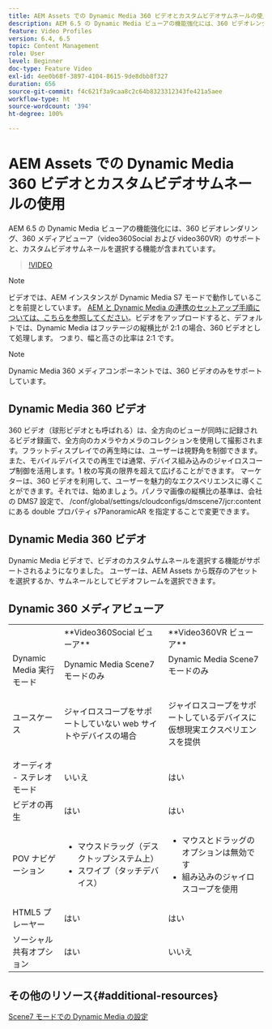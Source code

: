 ```yaml
---
title: AEM Assets での Dynamic Media 360 ビデオとカスタムビデオサムネールの使用
description: AEM 6.5 の Dynamic Media ビューアの機能強化には、360 ビデオレンダリング、360 メディアビューア（video360Social および video360VR）のサポートと、カスタムビデオサムネールを選択する機能が含まれています。
feature: Video Profiles
version: 6.4, 6.5
topic: Content Management
role: User
level: Beginner
doc-type: Feature Video
exl-id: 4ee0b68f-3897-4104-8615-9de8dbb8f327
duration: 656
source-git-commit: f4c621f3a9caa8c2c64b8323312343fe421a5aee
workflow-type: ht
source-wordcount: '394'
ht-degree: 100%

---
```


# AEM Assets での Dynamic Media 360 ビデオとカスタムビデオサムネールの使用

AEM 6.5 の Dynamic Media ビューアの機能強化には、360 ビデオレンダリング、360 メディアビューア（video360Social および video360VR）のサポートと、カスタムビデオサムネールを選択する機能が含まれています。

>[!VIDEO](https://video.tv.adobe.com/v/26391?quality=12&learn=on)

>[!NOTE]
>
>ビデオでは、AEM インスタンスが Dynamic Media S7 モードで動作していることを前提としています。  [AEM と Dynamic Media の連携のセットアップ手順については、こちらを参照してください](https://helpx.adobe.com/jp/experience-manager/6-3/assets/using/config-dynamic-fp-14410.html)。ビデオをアップロードすると、デフォルトでは、Dynamic Media はフッテージの縦横比が 2:1 の場合、360 ビデオとして処理します。 つまり、幅と高さの比率は 2:1 です。

>[!NOTE]
>
>Dynamic Media 360 メディアコンポーネントでは、360 ビデオのみをサポートしています。

## Dynamic Media 360 ビデオ

360 ビデオ（球形ビデオとも呼ばれる）は、全方向のビューが同時に記録されるビデオ録画で、全方向のカメラやカメラのコレクションを使用して撮影されます。フラットディスプレイでの再生時には、ユーザーは視野角を制御できます。また、モバイルデバイスでの再生では通常、デバイス組み込みのジャイロスコープ制御を活用します。1 枚の写真の限界を超えて広げることができます。 マーケターは、360 ビデオを利用して、ユーザーを魅力的なエクスペリエンスに導くことができます。それでは、始めましょう。パノラマ画像の縦横比の基準は、会社の DMS7 設定で、 /conf/global/settings/cloudconfigs/dmscene7/jcr:content にある double プロパティ s7PanoramicAR を指定することで変更できます。

## Dynamic Media 360 ビデオ

Dynamic Media ビデオで、ビデオのカスタムサムネールを選択する機能がサポートされるようになりました。 ユーザーは、AEM Assets から既存のアセットを選択するか、サムネールとしてビデオフレームを選択できます。

## Dynamic 360 メディアビューア

<table> 
 <tbody>
   <tr>
      <td>  </td>
      <td>**Video360Social ビューア**</td>
      <td>**Video360VR ビューア**</td>
   </tr>
   <tr>
      <td>Dynamic Media 実行モード</td>
      <td>Dynamic Media Scene7 モードのみ</td>
      <td>Dynamic Media Scene7 モードのみ<br>
 <br>
      </td>
   </tr>
   <tr>
      <td>ユースケース</td>
      <td>
         <p>ジャイロスコープをサポートしていない web サイトやデバイスの場合</p>
         <p> </p>
      </td>
      <td>
         <p>ジャイロスコープをサポートしているデバイスに仮想現実エクスペリエンスを提供 </p>
      </td>
   </tr>
   <tr>
      <td>オーディオ - ステレオモード</td>
      <td>いいえ</td>
      <td>はい</td>
   </tr>
   <tr>
      <td>ビデオの再生</td>
      <td>はい</td>
      <td>はい</td>
   </tr>
   <tr>
      <td>POV ナビゲーション</td>
      <td>
         <ul>
            <li>マウスドラッグ（デスクトップシステム上）</li>
            <li>スワイプ（タッチデバイス）</li>
         </ul>
      </td>
      <td>
         <ul>
            <li>マウスとドラッグのオプションは無効です</li>
            <li>組み込みのジャイロスコープを使用</li>
         </ul>
      </td>
   </tr>
   <tr>
      <td>HTML5 プレーヤー</td>
      <td>はい</td>
      <td>はい</td>
   </tr>
   <tr>
      <td>ソーシャル共有オプション</td>
      <td>はい</td>
      <td>いいえ</td>
   </tr>
</tbody>
</table>

## その他のリソース{#additional-resources}

[Scene7 モードでの Dynamic Media の設定](https://helpx.adobe.com/jp/experience-manager/6-5/assets/using/config-dms7.html)
